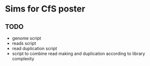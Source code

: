 # Sims for CfS poster

## TODO
* genome script
* reads script
* read duplication script
* script to combine read making and duplication according to library complexity

